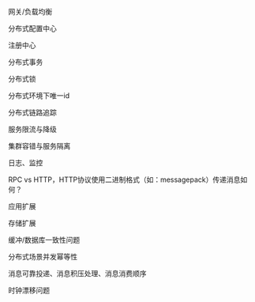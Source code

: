 网关/负载均衡

分布式配置中心

注册中心

分布式事务

分布式锁

分布式环境下唯一id

分布式链路追踪

服务限流与降级

集群容错与服务隔离

日志、监控

RPC vs HTTP，HTTP协议使用二进制格式（如：messagepack）传递消息如何？

应用扩展

存储扩展

缓冲/数据库一致性问题

分布式场景并发幂等性

消息可靠投递、消息积压处理、消息消费顺序

时钟漂移问题


